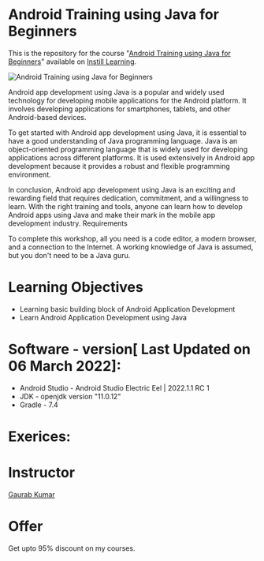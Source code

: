 # Android Training using Java for Beginners
This is the repository for the course "[Android Training using Java for Beginners](https://www.instilllearning.com/courses/android-training-using-java)" available on [Instill Learning](https://www.instilllearning.com/courses/android-training-using-java). 

![Android Training using Java for Beginners](https://s3.us-east-1.amazonaws.com/contents.newzenler.com/1433/library/android-training-java643641649c99a_lg.png)

Android app development using Java is a popular and widely used technology for developing mobile applications for the Android platform. It involves developing applications for smartphones, tablets, and other Android-based devices. 

To get started with Android app development using Java, it is essential to have a good understanding of Java programming language. Java is an object-oriented programming language that is widely used for developing applications across different platforms. It is used extensively in Android app development because it provides a robust and flexible programming environment. 

In conclusion, Android app development using Java is an exciting and rewarding field that requires dedication, commitment, and a willingness to learn. With the right training and tools, anyone can learn how to develop Android apps using Java and make their mark in the mobile app development industry.
Requirements

To complete this workshop, all you need is a code editor, a modern browser, and a connection to the Internet. 
A working knowledge of Java is assumed, but you don't need to be a Java guru.

# Learning Objectives
* Learning basic building block of Android Application Development
* Learn Android Application Development using Java

# Software - version[ Last Updated on 06 March 2022]:
* Android Studio - Android Studio Electric Eel | 2022.1.1 RC 1
* JDK - openjdk version "11.0.12"
* Gradle - 7.4

# Exerices:


# Instructor
[Gaurab Kumar](https://www.linkedin.com/in/progaurab)

# Offer
Get upto 95% discount on my courses.
